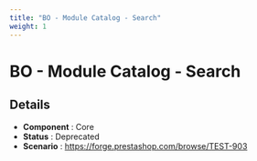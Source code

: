 ```yaml
---
title: "BO - Module Catalog - Search"
weight: 1
---
```


# BO - Module Catalog - Search
## Details
* **Component** : Core
* **Status** : Deprecated
* **Scenario** : https://forge.prestashop.com/browse/TEST-903

